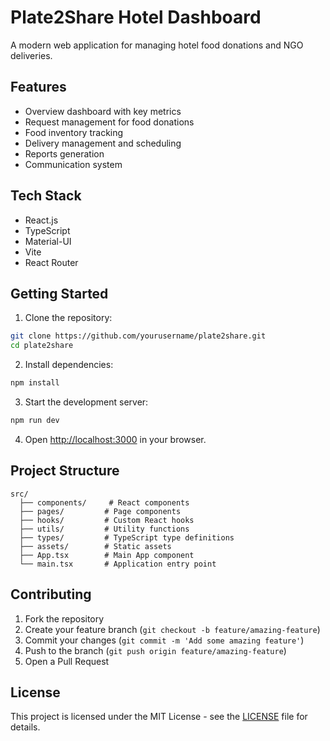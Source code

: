 # Plate2Share Hotel Dashboard

A modern web application for managing hotel food donations and NGO deliveries.

## Features

- Overview dashboard with key metrics
- Request management for food donations
- Food inventory tracking
- Delivery management and scheduling
- Reports generation
- Communication system

## Tech Stack

- React.js
- TypeScript
- Material-UI
- Vite
- React Router

## Getting Started

1. Clone the repository:
```bash
git clone https://github.com/yourusername/plate2share.git
cd plate2share
```

2. Install dependencies:
```bash
npm install
```

3. Start the development server:
```bash
npm run dev
```

4. Open [http://localhost:3000](http://localhost:3000) in your browser.

## Project Structure

```
src/
  ├── components/     # React components
  ├── pages/         # Page components
  ├── hooks/         # Custom React hooks
  ├── utils/         # Utility functions
  ├── types/         # TypeScript type definitions
  ├── assets/        # Static assets
  ├── App.tsx        # Main App component
  └── main.tsx       # Application entry point
```

## Contributing

1. Fork the repository
2. Create your feature branch (`git checkout -b feature/amazing-feature`)
3. Commit your changes (`git commit -m 'Add some amazing feature'`)
4. Push to the branch (`git push origin feature/amazing-feature`)
5. Open a Pull Request

## License

This project is licensed under the MIT License - see the [LICENSE](LICENSE) file for details. 